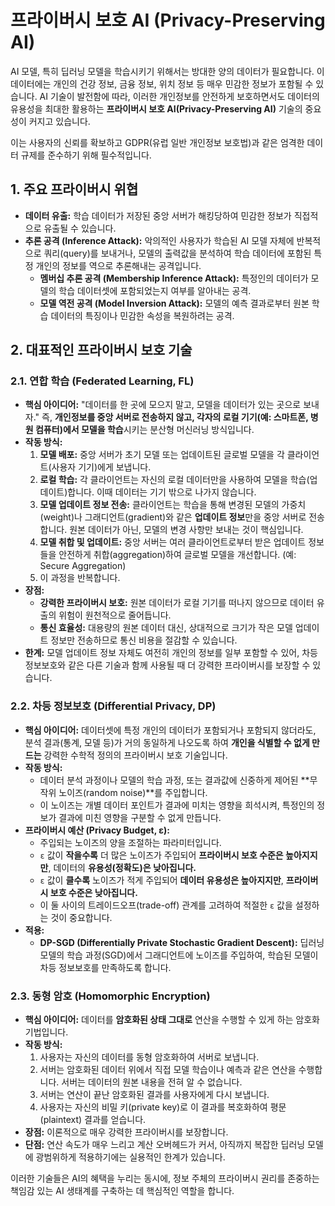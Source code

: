 # 프라이버시 보호 AI (Privacy-Preserving AI)

AI 모델, 특히 딥러닝 모델을 학습시키기 위해서는 방대한 양의 데이터가 필요합니다. 이 데이터에는 개인의 건강 정보, 금융 정보, 위치 정보 등 매우 민감한 정보가 포함될 수 있습니다. AI 기술이 발전함에 따라, 이러한 개인정보를 안전하게 보호하면서도 데이터의 유용성을 최대한 활용하는 **프라이버시 보호 AI(Privacy-Preserving AI)** 기술의 중요성이 커지고 있습니다.

이는 사용자의 신뢰를 확보하고 GDPR(유럽 일반 개인정보 보호법)과 같은 엄격한 데이터 규제를 준수하기 위해 필수적입니다.

## 1. 주요 프라이버시 위협

- **데이터 유출:** 학습 데이터가 저장된 중앙 서버가 해킹당하여 민감한 정보가 직접적으로 유출될 수 있습니다.
- **추론 공격 (Inference Attack):** 악의적인 사용자가 학습된 AI 모델 자체에 반복적으로 쿼리(query)를 보내거나, 모델의 출력값을 분석하여 학습 데이터에 포함된 특정 개인의 정보를 역으로 추론해내는 공격입니다.
  - **멤버십 추론 공격 (Membership Inference Attack):** 특정인의 데이터가 모델의 학습 데이터셋에 포함되었는지 여부를 알아내는 공격.
  - **모델 역전 공격 (Model Inversion Attack):** 모델의 예측 결과로부터 원본 학습 데이터의 특징이나 민감한 속성을 복원하려는 공격.

## 2. 대표적인 프라이버시 보호 기술

### 2.1. 연합 학습 (Federated Learning, FL)

- **핵심 아이디어:** "데이터를 한 곳에 모으지 말고, 모델을 데이터가 있는 곳으로 보내자." 즉, **개인정보를 중앙 서버로 전송하지 않고, 각자의 로컬 기기(예: 스마트폰, 병원 컴퓨터)에서 모델을 학습**시키는 분산형 머신러닝 방식입니다.
- **작동 방식:**
  1. **모델 배포:** 중앙 서버가 초기 모델 또는 업데이트된 글로벌 모델을 각 클라이언트(사용자 기기)에게 보냅니다.
  2. **로컬 학습:** 각 클라이언트는 자신의 로컬 데이터만을 사용하여 모델을 학습(업데이트)합니다. 이때 데이터는 기기 밖으로 나가지 않습니다.
  3. **모델 업데이트 정보 전송:** 클라이언트는 학습을 통해 변경된 모델의 가중치(weight)나 그래디언트(gradient)와 같은 **업데이트 정보**만을 중앙 서버로 전송합니다. 원본 데이터가 아닌, 모델의 변경 사항만 보내는 것이 핵심입니다.
  4. **모델 취합 및 업데이트:** 중앙 서버는 여러 클라이언트로부터 받은 업데이트 정보들을 안전하게 취합(aggregation)하여 글로벌 모델을 개선합니다. (예: Secure Aggregation)
  5. 이 과정을 반복합니다.
- **장점:**
  - **강력한 프라이버시 보호:** 원본 데이터가 로컬 기기를 떠나지 않으므로 데이터 유출의 위험이 원천적으로 줄어듭니다.
  - **통신 효율성:** 대용량의 원본 데이터 대신, 상대적으로 크기가 작은 모델 업데이트 정보만 전송하므로 통신 비용을 절감할 수 있습니다.
- **한계:** 모델 업데이트 정보 자체도 여전히 개인의 정보를 일부 포함할 수 있어, 차등 정보보호와 같은 다른 기술과 함께 사용될 때 더 강력한 프라이버시를 보장할 수 있습니다.

### 2.2. 차등 정보보호 (Differential Privacy, DP)

- **핵심 아이디어:** 데이터셋에 특정 개인의 데이터가 포함되거나 포함되지 않더라도, 분석 결과(통계, 모델 등)가 거의 동일하게 나오도록 하여 **개인을 식별할 수 없게 만드는** 강력한 수학적 정의의 프라이버시 보호 기술입니다.
- **작동 방식:**
  - 데이터 분석 과정이나 모델의 학습 과정, 또는 결과값에 신중하게 제어된 **무작위 노이즈(random noise)**를 주입합니다.
  - 이 노이즈는 개별 데이터 포인트가 결과에 미치는 영향을 희석시켜, 특정인의 정보가 결과에 미친 영향을 구분할 수 없게 만듭니다.
- **프라이버시 예산 (Privacy Budget, ε):**
  - 주입되는 노이즈의 양을 조절하는 파라미터입니다.
  - `ε` 값이 **작을수록** 더 많은 노이즈가 주입되어 **프라이버시 보호 수준은 높아지지만**, 데이터의 **유용성(정확도)은 낮아집니다.**
  - `ε` 값이 **클수록** 노이즈가 적게 주입되어 **데이터 유용성은 높아지지만**, **프라이버시 보호 수준은 낮아집니다.**
  - 이 둘 사이의 트레이드오프(trade-off) 관계를 고려하여 적절한 `ε` 값을 설정하는 것이 중요합니다.
- **적용:**
  - **DP-SGD (Differentially Private Stochastic Gradient Descent):** 딥러닝 모델의 학습 과정(SGD)에서 그래디언트에 노이즈를 주입하여, 학습된 모델이 차등 정보보호를 만족하도록 합니다.

### 2.3. 동형 암호 (Homomorphic Encryption)

- **핵심 아이디어:** 데이터를 **암호화된 상태 그대로** 연산을 수행할 수 있게 하는 암호화 기법입니다.
- **작동 방식:**
  1. 사용자는 자신의 데이터를 동형 암호화하여 서버로 보냅니다.
  2. 서버는 암호화된 데이터 위에서 직접 모델 학습이나 예측과 같은 연산을 수행합니다. 서버는 데이터의 원본 내용을 전혀 알 수 없습니다.
  3. 서버는 연산이 끝난 암호화된 결과를 사용자에게 다시 보냅니다.
  4. 사용자는 자신의 비밀 키(private key)로 이 결과를 복호화하여 평문(plaintext) 결과를 얻습니다.
- **장점:** 이론적으로 매우 강력한 프라이버시를 보장합니다.
- **단점:** 연산 속도가 매우 느리고 계산 오버헤드가 커서, 아직까지 복잡한 딥러닝 모델에 광범위하게 적용하기에는 실용적인 한계가 있습니다.

이러한 기술들은 AI의 혜택을 누리는 동시에, 정보 주체의 프라이버시 권리를 존중하는 책임감 있는 AI 생태계를 구축하는 데 핵심적인 역할을 합니다.
